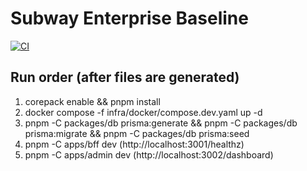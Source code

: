 # Subway Enterprise Baseline

[![CI](https://github.com/subway-enterprise/subway-enterprise/actions/workflows/ci.yml/badge.svg)](https://github.com/subway-enterprise/subway-enterprise/actions/workflows/ci.yml)

## Run order (after files are generated)
1) corepack enable && pnpm install
2) docker compose -f infra/docker/compose.dev.yaml up -d
3) pnpm -C packages/db prisma:generate && pnpm -C packages/db prisma:migrate && pnpm -C packages/db prisma:seed
4) pnpm -C apps/bff dev   (http://localhost:3001/healthz)
5) pnpm -C apps/admin dev (http://localhost:3002/dashboard)
